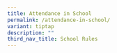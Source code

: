 ```yaml
---
title: Attendance in School
permalink: /attendance-in-school/
variant: tiptap
description: ""
third_nav_title: School Rules
---
```

